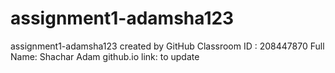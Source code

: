 # assignment1-adamsha123
assignment1-adamsha123 created by GitHub Classroom
ID : 208447870
Full Name: Shachar Adam
github.io link: to update
